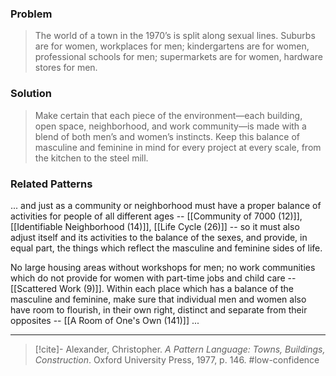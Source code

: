 ### Problem
>The world of a town in the 1970’s is split along sexual lines. Suburbs are for women, workplaces for men; kindergartens are for women, professional schools for men; supermarkets are for women, hardware stores for men.

### Solution
>Make certain that each piece of the environment—each building, open space, neighborhood, and work community—is made with a blend of both men’s and women’s instincts. Keep this balance of masculine and feminine in mind for every project at every scale, from the kitchen to the steel mill.

### Related Patterns
... and just as a community or neighborhood must have a proper balance of activities for people of all different ages -- [[Community of 7000 (12)]], [[Identifiable Neighborhood (14)]], [[Life Cycle (26)]] -- so it must also adjust itself and its activities to the balance of the sexes, and provide, in equal part, the things which reflect the masculine and feminine sides of life.

No large housing areas without workshops for men; no work communities which do not provide for women with part-time jobs and child care -- [[Scattered Work (9)]]. Within each place which has a balance of the masculine and feminine, make sure that individual men and women also have room to flourish, in their own right, distinct and separate from their opposites -- [[A Room of One's Own (141)]] ...

---
> [!cite]- Alexander, Christopher. _A Pattern Language: Towns, Buildings, Construction_. Oxford University Press, 1977, p. 146.
> #low-confidence 
